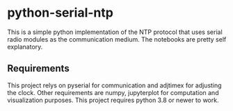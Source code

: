 # python-serial-ntp
This is a simple python implementation of the NTP protocol that uses serial radio modules as the communication medium. The notebooks are pretty self explanatory. 

## Requirements
This project relys on pyserial for communication and adjtimex for adjusting the clock. Other requirements are numpy, jupyterplot for computation and visualization purposes. This project requires python 3.8 or newer to work.
